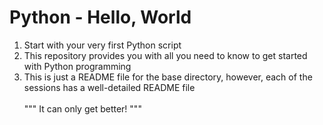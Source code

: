# Python - Hello, World

1. Start with your very first Python script
2. This repository provides you with all you need to know to get started with Python programming
3. This is just a README file for the base directory, however, each of the sessions has a well-detailed README file
   <br />  <br />
"""
It can only get better!
"""
